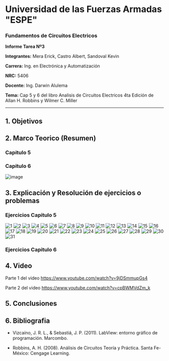 # Universidad de las Fuerzas Armadas "ESPE"
                               
### Fundamentos de Circuitos Electricos

**Informe Tarea Nº3**

**Integrantes:** Mera Erick, Castro Albert, Sandoval Kevin

**Carrera:** Ing. en Electrónica y Automatización

**NRC:** 5406

**Docente:** Ing. Darwin Alulema

**Tema:** Cap 5 y 6 del libro Analisis de Circuitos Electricos 4ta Edición de Allan H. Robbins y Wilmer C. Miller

-------------------------------------------------------------------------------------------------------------------------------------------------------------------------------


## 1. Objetivos


## 2. Marco Teorico (Resumen)

### Capitulo 5





### Capitulo 6

![image](https://user-images.githubusercontent.com/85526684/122821245-36bfb380-d2a2-11eb-8b1b-ebdb9fd5c6f8.png)

## 3. Explicación y Resolución de ejercicios o problemas

### Ejercicios Capitulo 5

![1](https://user-images.githubusercontent.com/85208164/122811028-a24f5400-d295-11eb-99eb-122a43940d70.png)
![2](https://user-images.githubusercontent.com/85208164/122811033-a2e7ea80-d295-11eb-8c9c-03ddb598b680.png)
![3](https://user-images.githubusercontent.com/85208164/122811036-a2e7ea80-d295-11eb-81f1-ebc710726d4d.png)
![4](https://user-images.githubusercontent.com/85208164/122811037-a3808100-d295-11eb-9677-e3a87b60474f.png)
![5](https://user-images.githubusercontent.com/85208164/122811038-a3808100-d295-11eb-9585-9482bc5537b6.png)
![6](https://user-images.githubusercontent.com/85208164/122811039-a3808100-d295-11eb-8450-4148dd65879c.png)
![7](https://user-images.githubusercontent.com/85208164/122811042-a4191780-d295-11eb-9b6c-5da93c0ea59b.png)
![8](https://user-images.githubusercontent.com/85208164/122811043-a4191780-d295-11eb-9f6e-78ee1bc92f0e.png)
![9](https://user-images.githubusercontent.com/85208164/122811044-a4b1ae00-d295-11eb-853e-3c77232a08a9.png)
![10](https://user-images.githubusercontent.com/85208164/122811045-a4b1ae00-d295-11eb-9245-741fabf5a375.png)
![11](https://user-images.githubusercontent.com/85208164/122811068-aaa78f00-d295-11eb-95e2-8b383e2aa012.png)
![12](https://user-images.githubusercontent.com/85208164/122811072-ab402580-d295-11eb-90e3-ffb49e7545e4.png)
![13](https://user-images.githubusercontent.com/85208164/122811073-ab402580-d295-11eb-9569-d303912d7ce9.png)
![14](https://user-images.githubusercontent.com/85208164/122811074-abd8bc00-d295-11eb-949b-38f9930e306f.png)
![15](https://user-images.githubusercontent.com/85208164/122811076-abd8bc00-d295-11eb-98a9-0417f33dd492.png)
![16](https://user-images.githubusercontent.com/85208164/122811078-abd8bc00-d295-11eb-9e52-9033fb1f4839.png)
![17](https://user-images.githubusercontent.com/85208164/122811080-ac715280-d295-11eb-843c-3fafc6de0006.png)
![18](https://user-images.githubusercontent.com/85208164/122811081-ac715280-d295-11eb-85c3-562a7f836682.png)
![19](https://user-images.githubusercontent.com/85208164/122811084-ac715280-d295-11eb-8bdb-351c199dc59b.png)
![20](https://user-images.githubusercontent.com/85208164/122811085-ad09e900-d295-11eb-8acb-51c757981d29.png)
![21](https://user-images.githubusercontent.com/85208164/122811099-b004d980-d295-11eb-89ad-04d6f0df3944.png)
![22](https://user-images.githubusercontent.com/85208164/122811100-b09d7000-d295-11eb-942b-4a3ecebc73cc.png)
![23](https://user-images.githubusercontent.com/85208164/122811101-b09d7000-d295-11eb-822d-f0b25cb92e48.png)
![24](https://user-images.githubusercontent.com/85208164/122811102-b09d7000-d295-11eb-9e74-0c87b06d8762.png)
![25](https://user-images.githubusercontent.com/85208164/122811105-b1360680-d295-11eb-85da-0ad71e64fa7d.png)
![26](https://user-images.githubusercontent.com/85208164/122811107-b1360680-d295-11eb-8a4a-f0fbe0e42362.png)
![27](https://user-images.githubusercontent.com/85208164/122811108-b1ce9d00-d295-11eb-9947-fc3895d74d52.png)
![28](https://user-images.githubusercontent.com/85208164/122811109-b1ce9d00-d295-11eb-8ea8-e4037685f8b6.png)
![29](https://user-images.githubusercontent.com/85208164/122811110-b1ce9d00-d295-11eb-97ba-1385ba50d998.png)
![30](https://user-images.githubusercontent.com/85208164/122811113-b2673380-d295-11eb-9210-64027008d98b.png)
![31](https://user-images.githubusercontent.com/85208164/122811117-b2ffca00-d295-11eb-8d4a-5660f487512b.png)


### Ejercicios Capitulo 6



## 4. Video


Parte 1 del video 
https://www.youtube.com/watch?v=9jDSmmupGs4

Parte 2 del video 
https://www.youtube.com/watch?v=cpBWMVdZm_k


## 5. Conclusiones



## 6. Bibliografia

- Vizcaíno, J. R. L., & Sebastiá, J. P. (2011). LabView: entorno gráfico de programación. Marcombo.

- Robbins, A. H. (2008). Análisis de Circuitos Teoría y Práctica. Santa Fe-México: Cengage Learning.
